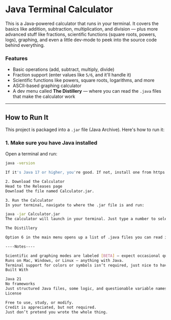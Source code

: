 # Java Terminal Calculator

This is a Java-powered calculator that runs in your terminal. It covers the basics like addition, subtraction, multiplication, and division — plus more advanced stuff like fractions, scientific functions (square roots, powers, logs), graphing, and even a little dev-mode to peek into the source code behind everything.

### Features
- Basic operations (add, subtract, multiply, divide)
- Fraction support (enter values like `5/6`, and it'll handle it)
- Scientific functions like powers, square roots, logarithms, and more
- ASCII-based graphing calculator
- A dev menu called **The Distillery** — where you can read the `.java` files that make the calculator work

---

## How to Run It

This project is packaged into a `.jar` file (Java Archive). Here's how to run it:

### 1. Make sure you have Java installed
Open a terminal and run:

```bash
java -version

If it's Java 17 or higher, you're good. If not, install one from https://adoptium.net.

2. Download the Calculator
Head to the Releases page
Download the file named Calculator.jar.

3. Run the Calculator
In your terminal, navigate to where the .jar file is and run:

java -jar Calculator.jar
The calculator will launch in your terminal. Just type a number to select a menu option.

The Distillery

Option 6 in the main menu opens up a list of .java files you can read inside the program. It shows how the calculator works under the hood — like a walkthrough of the source code.

----Notes----

Scientific and graphing modes are labeled [BETA] — expect occasional quirks.
Runs on Mac, Windows, or Linux — anything with Java.
Terminal support for colors or symbols isn’t required, just nice to have.
Built With

Java 21
No frameworks
Just structured Java files, some logic, and questionable variable names
License

Free to use, study, or modify.
Credit is appreciated, but not required.
Just don’t pretend you wrote the whole thing.
